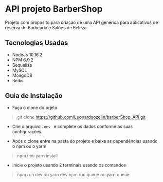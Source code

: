 
# API projeto BarberShop

Projeto com propósito para criação de uma API genérica para aplicativos de reserva de Barbearia e Salões de Beleza
 

## Tecnologias Usadas
- NodeJs 10.16.2
- NPM 6.9.2
- Sequelize
- MySQL
- MongoDB
- Redis
 

## Guia de Instalação

- Faça o clone do prjeto

> git clone https://github.com/Leonardoozelin/barberShop_API.git

- Crie o arquivo ```.env ``` e complete os dados conforme as suas configurações

- Após o clone entre na pasta do projeto e baixe as dependências usando o npm ou o yarm

> npm i ou yarn install

- Inicie o projeto usando 2 terminais usando os comandos

> npm run dev ou yarn dev
> npm run queue ou yarn queue
